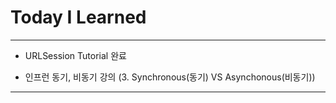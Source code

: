 # Today I Learned

- - -

- URLSession Tutorial 완료

- 인프런 동기, 비동기 강의 (3. Synchronous(동기) VS Asynchonous(비동기))

- - -
